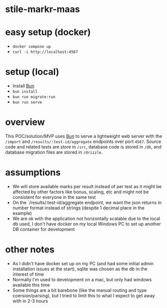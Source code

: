 # stile-markr-maas

# easy setup (docker)
- `docker compose up`
- `curl -i http://localhost:4567`

# setup (local)
- Install [Bun](https://bun.sh/)
- `bun install`
- `bun run migrate:run`
- `bun run serve`

# overview
This POC/solution/MVP uses [Bun](https://bun.sh/) to serve a lightweight web server with the `/import` and `/results/:test-id/aggregate` endpoints over port `4567`. Source code and related tests are store in `/src`, database code is stored in `/db`, and database migration files are stored in `/drizzle`.


# assumptions

 - We will store available marks per result instead of per test as it might be affected by other factors like bonus, scaling, etc and might not be consistent for everyone in the same test
 - On the `/results/:test-id/aggregate endpoint, we want the json returns in number format instead of strings (despite 1 decimal place in the example)
 - We are ok with the application not horizontally scalable due to the local db used, I don't have docker on my local Windows PC to set up another DB container for development

# other notes
 - As I didn't have docker set up on my PC (and had some initial admin installation issues at the start), sqlite was chosen as the db in the interest of time
 - Normally I'm used to development on a mac, but only had windows available this time
 - Some things are a bit barebone (like the manual routing and type coersion/parsing), but I tried to limit this to what I expect to get away with in 2-3 hours